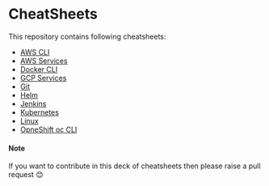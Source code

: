 # CheatSheets

This repository contains following cheatsheets:

- [AWS CLI](aws-cli)
- [AWS Services](aws-services/AWS-Basic-Cheat-Sheet.png)
- [Docker CLI](docker/docker-cheat-sheet.pdf)
- [GCP Services](gcp-services/gcp-services.png)
- [Git](git)
- [Helm](helm)
- [Jenkins](jenkins/jenkins-cheatsheet.png)
- [Kubernetes](kubernetes)
- [Linux](linux)
- [OpneShift oc CLI](openshift)

#### Note

If you want to contribute in this deck of cheatsheets then please raise a pull request :blush:
